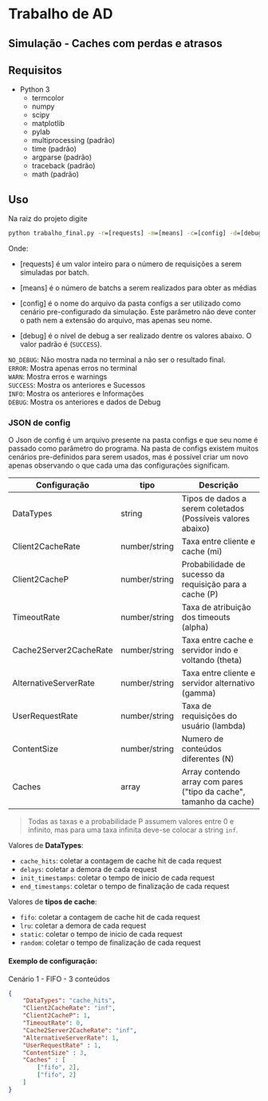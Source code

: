# Trabalho de AD

## Simulação -  Caches com perdas e atrasos

## Requisitos

* Python 3
    * termcolor
    * numpy
    * scipy
    * matplotlib
    * pylab
    * multiprocessing (padrão)
    * time (padrão)
    * argparse (padrão)
    * traceback (padrão)
    * math (padrão)

## Uso

Na raiz do projeto digite

```cmd
python trabalho_final.py -r=[requests] -m=[means] -c=[config] -d=[debug] 
```

Onde:  
* [requests] é um valor inteiro para o número de requisições a serem simuladas por batch.

* [means] é o número de batchs a serem realizados para obter as médias

* [config] é o nome do arquivo da pasta configs a ser utilizado como cenário pre-configurado da simulação. Este parâmetro não deve conter o path nem a extensão do arquivo, mas apenas seu nome.

* [debug] é o nível de debug a ser realizado dentre os valores abaixo. O valor padrão é (`SUCCESS`).

`NO_DEBUG`: Não mostra nada no terminal a não ser o resultado final.  
`ERROR`: Mostra apenas erros no terminal  
`WARN`: Mostra erros e warnings  
`SUCCESS`: Mostra os anteriores e Sucessos  
`INFO`: Mostra os anteriores e Informações  
`DEBUG`: Mostra os anteriores e dados de Debug


### JSON de config
O Json de config é um arquivo presente na pasta configs e que seu nome é passado como parâmetro do programa. Na pasta de configs existem muitos cenários pre-definidos para serem usados, mas é possível criar um novo apenas observando o que cada uma das configurações significam.

Configuração            | tipo          | Descrição
---------               | ------        | ----------
DataTypes               | string        | Tipos de dados a serem coletados (Possíveis valores abaixo)
Client2CacheRate        | number/string | Taxa entre cliente e cache (mi)
Client2CacheP           | number/string | Probabilidade de sucesso da requisição para a cache (P)
TimeoutRate             | number/string | Taxa de atribuição dos timeouts (alpha)
Cache2Server2CacheRate  | number/string | Taxa entre cache e servidor indo e voltando (theta)
AlternativeServerRate   | number/string | Taxa entre cliente e servidor alternativo (gamma)
UserRequestRate         | number/string | Taxa de requisições do usuário (lambda)
ContentSize             | number/string | Numero de conteúdos diferentes (N)
Caches                  | array         | Array contendo array com pares ("tipo da cache", tamanho da cache)

> Todas as taxas e a probabilidade P assumem valores entre 0 e infinito, mas para uma taxa infinita deve-se colocar a string `inf`.

Valores de **DataTypes**:

* `cache_hits`: coletar a contagem de cache hit de cada request 
* `delays`: coletar a demora de cada request
* `init_timestamps`: coletar o tempo de inicio de cada request
* `end_timestamps`: coletar o tempo de finalização de cada request

Valores de **tipos de cache**:

* `fifo`: coletar a contagem de cache hit de cada request 
* `lru`: coletar a demora de cada request
* `static`: coletar o tempo de inicio de cada request
* `random`: coletar o tempo de finalização de cada request

#### Exemplo de configuração:
Cenário 1 - FIFO - 3 conteúdos
```json
{
    "DataTypes": "cache_hits",
    "Client2CacheRate": "inf",
    "Client2CacheP": 1,
    "TimeoutRate": 0,
    "Cache2Server2CacheRate": "inf",
    "AlternativeServerRate": 1,
    "UserRequestRate" : 1,
    "ContentSize" : 3,
    "Caches" : [
        ["fifo", 2],
        ["fifo", 2]
    ]
}
```